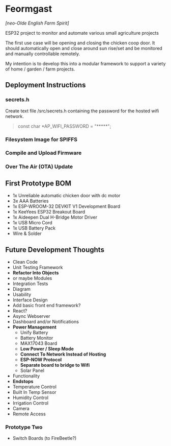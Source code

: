 # Feormgast 
*[neo-Olde English Farm Spirit]* 

ESP32 project to monitor and automate various small agriculture projects

The first use case will be opening and closing the chicken coop door. It should automatically open and close around sun rise/set and be monitored and manually controllable remotely.

My intention is to develop this into a modular framework to 
support a variety of home / garden / farm projects.

## Deployment Instructions

### secrets.h

Create text file /src/secrets.h containing the password for the 
hosted wifi network.

  > const char *AP_WIFI_PASSWORD = "*****";

### Filesystem Image for SPIFFS

### Compile and Upload Firmware

### Over The Air (OTA) Update

## First Prototype BOM

* 1x Unreliable automatic chicken door with dc motor
* 3x AAA Batteries
* 1x ESP-WROOM-32 DEVKIT V1 Development Board
* 1x KeeYees ESP32 Breakout Board
* 1x Aideepen Dual H-Bridge Motor Driver
* 1x USB Micro Cord
* 1x USB Battery Pack
* Wire & Solder

## Future Development Thoughts

* Clean Code
 * Unit Testing Framework
 * **Refactor Into Objects**
  * or maybe Modules
 * Integration Tests
 * Diagram
* Usability 
 * Interface Design
  * Add basic front end framework?
  * React?
 * Async Webserver
 * Dashboard and/or Notifications
* **Power Management**
  * Unify Battery
  * Battery Monitor 
   * MAX17043 Board
  * **Low Power / Sleep Mode** 
  * **Connect To Network Instead of Hosting**
   * **ESP-NOW Protocol**
    * **Separate board to bridge to Wifi**
  * Solar Panel
* Functionality
 * **Endstops**
 * Temperature Control
  * Built In Temp Sensor
 * Humidity Control
 * Irrigation Control
 * Camera
 * Remote Access

### Prototype Two

* Switch Boards (to FireBeetle?)
 